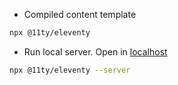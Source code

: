 

- Compiled content template
```bash
npx @11ty/eleventy
```

- Run local server. Open in [localhost](http://localhost:8080/)
```bash
npx @11ty/eleventy --server
```
